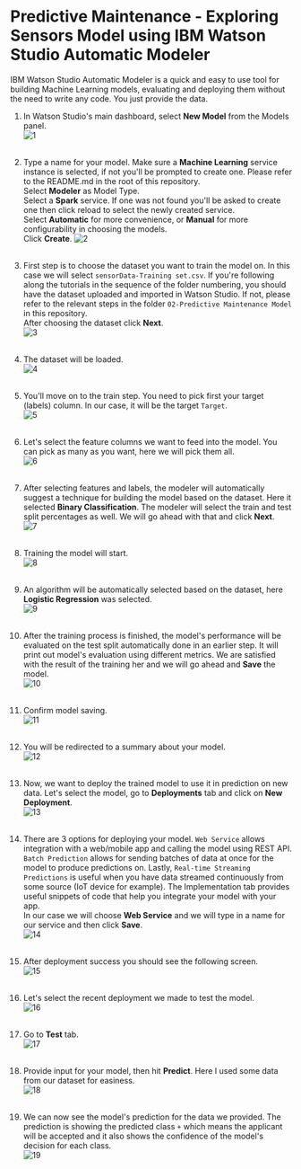 # Predictive Maintenance - Exploring Sensors Model using IBM Watson Studio Automatic Modeler

IBM Watson Studio Automatic Modeler is a quick and easy to use tool for building Machine Learning models, evaluating and deploying them without the need to write any code. You just provide the data.


1. In Watson Studio's main dashboard, select **New Model** from the Models panel.  
![1](https://github.com/HebaNAS/IBM-Watson-Studio-Enablement/blob/master/04-CreditCardApprovalWMLModeler/imgs/1.jpg?raw=true)
<br></br>

2. Type a name for your model. Make sure a **Machine Learning** service instance is selected, if not you'll be prompted to create one. Please refer to the README.md in the root of this repository.  
Select **Modeler** as Model Type.  
Select a **Spark** service. If one was not found you'll be asked to create one then click reload to select the newly created service.  
Select **Automatic** for more convenience, or **Manual** for more configurability in choosing the models.  
Click **Create**.
![2](https://github.com/HebaNAS/IBM-Watson-Studio-Enablement/blob/master/04-CreditCardApprovalWMLModeler/imgs/2.jpg?raw=true)
<br></br>

3. First step is to choose the dataset you want to train the model on. In this case we will select `sensorData-Training set.csv`. If you're following along the tutorials in the sequence of the folder numbering, you should have the dataset uploaded and imported in Watson Studio. If not, please refer to the relevant steps in the folder `02-Predictive Maintenance Model` in this repository.  
After choosing the dataset click **Next**.  
![3](https://github.com/HebaNAS/IBM-Watson-Studio-Enablement/blob/master/04-CreditCardApprovalWMLModeler/imgs/3.jpg?raw=true)
<br></br>

4. The dataset will be loaded.  
![4](https://github.com/HebaNAS/IBM-Watson-Studio-Enablement/blob/master/04-CreditCardApprovalWMLModeler/imgs/4.jpg?raw=true)
<br></br>

5. You'll move on to the train step. You need to pick first your target (labels) column. In our case, it will be the target `Target`.  
![5](https://github.com/HebaNAS/IBM-Watson-Studio-Enablement/blob/master/04-CreditCardApprovalWMLModeler/imgs/5.jpg?raw=true)
<br></br>

6. Let's select the feature columns we want to feed into the model. You can pick as many as you want, here we will pick them all.  
![6](https://github.com/HebaNAS/IBM-Watson-Studio-Enablement/blob/master/04-CreditCardApprovalWMLModeler/imgs/6.jpg?raw=true)
<br></br>

7. After selecting features and labels, the modeler will automatically suggest a technique for building the model based on the dataset. Here it selected **Binary Classification**. The modeler will select the train and test split percentages as well. We will go ahead with that and click **Next**.  
![7](https://github.com/HebaNAS/IBM-Watson-Studio-Enablement/blob/master/04-CreditCardApprovalWMLModeler/imgs/7.jpg?raw=true)
<br></br>

8. Training the model will start.  
![8](https://github.com/HebaNAS/IBM-Watson-Studio-Enablement/blob/master/04-CreditCardApprovalWMLModeler/imgs/8.jpg?raw=true)
<br></br>

9. An algorithm will be automatically selected based on the dataset, here **Logistic Regression** was selected.  
![9](https://github.com/HebaNAS/IBM-Watson-Studio-Enablement/blob/master/04-CreditCardApprovalWMLModeler/imgs/9.jpg?raw=true)
<br></br>

10. After the training process is finished, the model's performance will be evaluated on the test split automatically done in an earlier step. It will print out model's evaluation using different metrics. We are satisfied with the result of the training her and we will go ahead and **Save** the model.  
![10](https://github.com/HebaNAS/IBM-Watson-Studio-Enablement/blob/master/04-CreditCardApprovalWMLModeler/imgs/10.jpg?raw=true)
<br></br>

11. Confirm model saving.  
![11](https://github.com/HebaNAS/IBM-Watson-Studio-Enablement/blob/master/04-CreditCardApprovalWMLModeler/imgs/11.jpg?raw=true)
<br></br>

12. You will be redirected to a summary about your model.  
![12](https://github.com/HebaNAS/IBM-Watson-Studio-Enablement/blob/master/04-CreditCardApprovalWMLModeler/imgs/12.jpg?raw=true)
<br></br>

13. Now, we want to deploy the trained model to use it in prediction on new data. Let's select the model, go to **Deployments** tab and click on **New Deployment**.  
![13](https://github.com/HebaNAS/IBM-Watson-Studio-Enablement/blob/master/04-CreditCardApprovalWMLModeler/imgs/13.jpg?raw=true)
<br></br>

14. There are 3 options for deploying your model. `Web Service` allows integration with a web/mobile app and calling the model using REST API. `Batch Prediction` allows for sending batches of data at once for the model to produce predictions on. Lastly, `Real-time Streaming Predictions` is useful when you have data streamed continuously from some source (IoT device for example). The Implementation tab provides useful snippets of code that help you integrate your model with your app.  
In our case we will choose **Web Service** and we will type in a name for our service and then click **Save**.  
![14](https://github.com/HebaNAS/IBM-Watson-Studio-Enablement/blob/master/04-CreditCardApprovalWMLModeler/imgs/14.jpg?raw=true)
<br></br>

15. After deployment success you should see the following screen.  
![15](https://github.com/HebaNAS/IBM-Watson-Studio-Enablement/blob/master/04-CreditCardApprovalWMLModeler/imgs/15.jpg?raw=true)
<br></br>

16. Let's select the recent deployment we made to test the model.  
![16](https://github.com/HebaNAS/IBM-Watson-Studio-Enablement/blob/master/04-CreditCardApprovalWMLModeler/imgs/16.jpg?raw=true)
<br></br>

17. Go to **Test** tab.  
![17](https://github.com/HebaNAS/IBM-Watson-Studio-Enablement/blob/master/04-CreditCardApprovalWMLModeler/imgs/17.jpg?raw=true)
<br></br>

18. Provide input for your model, then hit **Predict**. Here I used some data from our dataset for easiness.  
![18](https://github.com/HebaNAS/IBM-Watson-Studio-Enablement/blob/master/04-CreditCardApprovalWMLModeler/imgs/18.jpg?raw=true)
<br></br>

19. We can now see the model's prediction for the data we provided. The prediction is showing the predicted class `+` which means the applicant will be accepted and it also shows the confidence of the model's decision for each class.  
![19](https://github.com/HebaNAS/IBM-Watson-Studio-Enablement/blob/master/04-CreditCardApprovalWMLModeler/imgs/19.jpg?raw=true)
<br></br>


<br></br>
